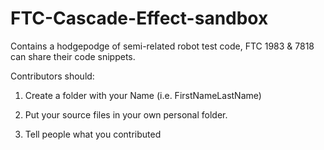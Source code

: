 FTC-Cascade-Effect-sandbox
==========================

Contains a hodgepodge of semi-related robot test code, FTC 1983 &amp; 7818 can share their code snippets.

Contributors should:

1) Create a folder with your Name (i.e. FirstNameLastName)

2) Put your source files in your own personal folder.

3) Tell people what you contributed

